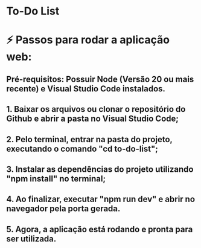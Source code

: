 # To-Do List 

# ⚡ Passos para rodar a aplicação web:

## Pré-requisitos: Possuir Node (Versão 20 ou mais recente) e Visual Studio Code instalados.

## 1. Baixar os arquivos ou clonar o repositório do Github e abrir a pasta no Visual Studio Code;
## 2. Pelo terminal, entrar na pasta do projeto, executando o comando "cd to-do-list";
## 3. Instalar as dependências do projeto utilizando "npm install" no terminal;
## 4. Ao finalizar, executar "npm run dev" e abrir no navegador pela porta gerada.
## 5. Agora, a aplicação está rodando e pronta para ser utilizada.